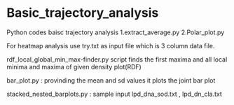 # Basic_trajectory_analysis
Python codes baisc trajectory analysis
1.extract_average.py
2.Polar_plot.py

For heatmap analysis use try.txt as input file which is 3 column data file.


rdf_local_global_min_max-finder.py  script finds the first maxima and all local minima and maxima of given density plot(RDF)


bar_plot.py : provinding the mean and sd values it plots the joint bar plot

stacked_nested_barplots.py : sample input lpd_dna_sod.txt , lpd_dn_cla.txt
